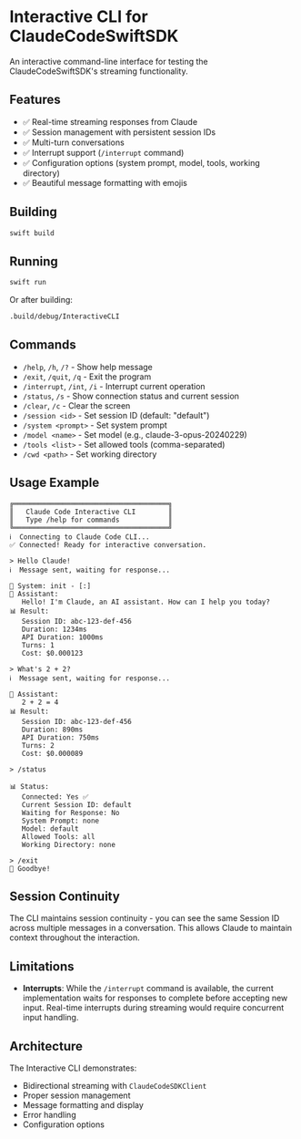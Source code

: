 # Interactive CLI for ClaudeCodeSwiftSDK

An interactive command-line interface for testing the ClaudeCodeSwiftSDK's streaming functionality.

## Features

- ✅ Real-time streaming responses from Claude
- ✅ Session management with persistent session IDs
- ✅ Multi-turn conversations
- ✅ Interrupt support (`/interrupt` command)
- ✅ Configuration options (system prompt, model, tools, working directory)
- ✅ Beautiful message formatting with emojis

## Building

```bash
swift build
```

## Running

```bash
swift run
```

Or after building:

```bash
.build/debug/InteractiveCLI
```

## Commands

- `/help`, `/h`, `/?` - Show help message
- `/exit`, `/quit`, `/q` - Exit the program
- `/interrupt`, `/int`, `/i` - Interrupt current operation
- `/status`, `/s` - Show connection status and current session
- `/clear`, `/c` - Clear the screen
- `/session <id>` - Set session ID (default: "default")
- `/system <prompt>` - Set system prompt
- `/model <name>` - Set model (e.g., claude-3-opus-20240229)
- `/tools <list>` - Set allowed tools (comma-separated)
- `/cwd <path>` - Set working directory

## Usage Example

```
╔══════════════════════════════════════╗
║   Claude Code Interactive CLI        ║
║   Type /help for commands            ║
╚══════════════════════════════════════╝
ℹ️  Connecting to Claude Code CLI...
✅ Connected! Ready for interactive conversation.

> Hello Claude!
ℹ️  Message sent, waiting for response...

🔧 System: init - [:]
🤖 Assistant:
   Hello! I'm Claude, an AI assistant. How can I help you today?
📊 Result:
   Session ID: abc-123-def-456
   Duration: 1234ms
   API Duration: 1000ms
   Turns: 1
   Cost: $0.000123

> What's 2 + 2?
ℹ️  Message sent, waiting for response...

🤖 Assistant:
   2 + 2 = 4
📊 Result:
   Session ID: abc-123-def-456
   Duration: 890ms
   API Duration: 750ms
   Turns: 2
   Cost: $0.000089

> /status

📊 Status:
   Connected: Yes ✅
   Current Session ID: default
   Waiting for Response: No
   System Prompt: none
   Model: default
   Allowed Tools: all
   Working Directory: none

> /exit
👋 Goodbye!
```

## Session Continuity

The CLI maintains session continuity - you can see the same Session ID across multiple messages in a conversation. This allows Claude to maintain context throughout the interaction.

## Limitations

- **Interrupts**: While the `/interrupt` command is available, the current implementation waits for responses to complete before accepting new input. Real-time interrupts during streaming would require concurrent input handling.

## Architecture

The Interactive CLI demonstrates:
- Bidirectional streaming with `ClaudeCodeSDKClient`
- Proper session management
- Message formatting and display
- Error handling
- Configuration options